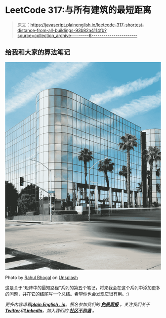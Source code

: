 # LeetCode 317:与所有建筑的最短距离

> 原文：<https://javascript.plainenglish.io/leetcode-317-shortest-distance-from-all-buildings-93b82a4114fb?source=collection_archive---------6----------------------->

## 给我和大家的算法笔记

![](img/6860411f20c443a89c10c58ef2bf3e29.png)

Photo by [Rahul Bhogal](https://unsplash.com/@rahulbhogal?utm_source=medium&utm_medium=referral) on [Unsplash](https://unsplash.com?utm_source=medium&utm_medium=referral)

这是关于“矩阵中的最短路径”系列的第五个笔记，将来我会在这个系列中添加更多的问题，并在它的结尾写一个总结。希望你也会发现它很有用。:)

*更多内容请看*[***plain English . io***](https://plainenglish.io/)*。报名参加我们的* [***免费周报***](http://newsletter.plainenglish.io/) *。关注我们关于*[***Twitter***](https://twitter.com/inPlainEngHQ)*和*[***LinkedIn***](https://www.linkedin.com/company/inplainenglish/)*。加入我们的* [***社区不和谐***](https://discord.gg/GtDtUAvyhW) *。*